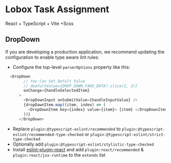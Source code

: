 # Lobox Task Assignment
React + TypeScript + Vite +Scss



## DropDown

If you are developing a production application, we recommend updating the configuration to enable type aware lint rules:

- Configure the top-level `parserOptions` property like this:

```js
  <DropDown
        // You Can Set Defult Value
        // deafultValue={DROP_DOWN_FAKE_DATA?.slice(2, 3)}
        onChange={handleSelectedItem}
      >
        <DropDownInput onSubmitValue={handleInputValue} />
        {dropDawnItem.map((item, index) => (
          <DropDownItem key={index} value={item}> {item} </DropDownItem>
        ))}
      </DropDown>
```

- Replace `plugin:@typescript-eslint/recommended` to `plugin:@typescript-eslint/recommended-type-checked` or `plugin:@typescript-eslint/strict-type-checked`
- Optionally add `plugin:@typescript-eslint/stylistic-type-checked`
- Install [eslint-plugin-react](https://github.com/jsx-eslint/eslint-plugin-react) and add `plugin:react/recommended` & `plugin:react/jsx-runtime` to the `extends` list
